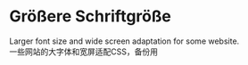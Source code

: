 # Größere Schriftgröße
Larger font size and wide screen adaptation for some website.<br>
一些网站的大字体和宽屏适配CSS，备份用
